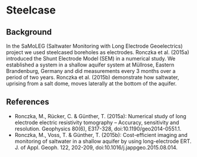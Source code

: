 # Steelcase
## Background
In the SaMoLEG (Saltwater Monitoring with Long Electrode Geoelectrics) project
we used steelcased boreholes as electrodes. Ronczka et al. (2015a) introduced
the Shunt Electrode Model (SEM) in a numerical study. We established a system
in a shallow aquifer system at Müllrose, Eastern Brandenburg, Germany and did
measurements every 3 months over a period of two years. Ronczka et al. (2015b)
demonstrate how saltwater, uprising from a salt dome, moves laterally at the
bottom of the aquifer.

## References
* Ronczka, M., Rücker, C. & Günther, T. (2015a): Numerical study of long electrode electric resistivity tomography – Accuracy, sensitivity and resolution. Geophysics 80(6), E317-328, doi:10.1190/geo2014-0551.1.
* Ronczka, M., Voss, T. & Günther, T. (2015b): Cost-efficient imaging and monitoring of saltwater in a shallow aquifer by using long-electrode ERT. J. of Appl. Geoph. 122, 202-209, doi:10.1016/j.jappgeo.2015.08.014.
